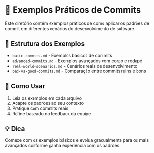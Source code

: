 # 🎯 Exemplos Práticos de Commits

Este diretório contém exemplos práticos de como aplicar os padrões de commit em diferentes cenários do desenvolvimento de software.

## 📁 Estrutura dos Exemplos

- `basic-commits.md` - Exemplos básicos de commits
- `advanced-commits.md` - Exemplos avançados com corpo e rodapé
- `real-world-scenarios.md` - Cenários reais de desenvolvimento
- `bad-vs-good-commits.md` - Comparação entre commits ruins e bons

## 🚀 Como Usar

1. Leia os exemplos em cada arquivo
2. Adapte os padrões ao seu contexto
3. Pratique com commits reais
4. Refine baseado no feedback da equipe

## 💡 Dica

Comece com os exemplos básicos e evolua gradualmente para os mais avançados conforme ganha experiência com os padrões.